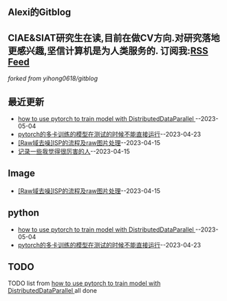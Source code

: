 ## Alexi的Gitblog
CIAE&SIAT研究生在读,目前在做CV方向.对研究落地更感兴趣,坚信计算机是为人类服务的.
订阅我:[RSS Feed](https://raw.githubusercontent.com/AlexiFeng/gitblog/master/feed.xml)
---
*forked from yihong0618/gitblog*
## 最近更新
- [how to use pytorch to train model with DistributedDataParallel ](https://github.com/AlexiFeng/gitblog/issues/13)--2023-05-04
- [pytorch的多卡训练的模型在测试的时候不能直接运行](https://github.com/AlexiFeng/gitblog/issues/12)--2023-04-23
- [[Raw域去噪]ISP的流程及raw图片处理](https://github.com/AlexiFeng/gitblog/issues/11)--2023-04-15
- [记录一些我觉得很厉害的人](https://github.com/AlexiFeng/gitblog/issues/10)--2023-04-15
## Image
- [[Raw域去噪]ISP的流程及raw图片处理](https://github.com/AlexiFeng/gitblog/issues/11)--2023-04-15
## python
- [how to use pytorch to train model with DistributedDataParallel ](https://github.com/AlexiFeng/gitblog/issues/13)--2023-05-04
- [pytorch的多卡训练的模型在测试的时候不能直接运行](https://github.com/AlexiFeng/gitblog/issues/12)--2023-04-23
## TODO
TODO list from [how to use pytorch to train model with DistributedDataParallel ](https://github.com/AlexiFeng/gitblog/issues/13) all done


